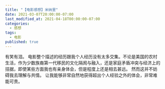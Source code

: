 ```yaml
---
title: "【电影感想】米纳里"
date: 2021-03-07T20:00:00-07:00
last_modified_at: 2021-04-18T00:00:00-07:00
categories:
  - 感想
tags:
  - 电影
published: true
---
```

有笑有泪。
电影整个描述的经历跟我个人经历没有太多交集。不论是美国的农村生活，作为少数族裔第一代移民的文化隔阂与融入，还是家庭矛盾冲突与经济上的拮据，即使某些方面我也有亲身体会，但是程度上还是相去甚远。
然而这并不妨碍我去理解与共情。
让我能够非常自然地获得超出个人经验之外的体会，非常难能可贵。
